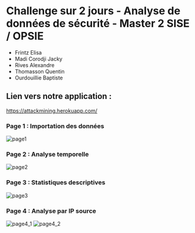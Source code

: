 # Challenge sur 2 jours - Analyse de données de sécurité - Master 2 SISE / OPSIE

* Frintz Elisa 
* Madi Corodji Jacky
* Rives Alexandre
* Thomasson Quentin
* Ourdouillie Baptiste

## Lien vers notre application :
https://attackmining.herokuapp.com/

### Page 1 : Importation des données
![page1](https://user-images.githubusercontent.com/65174929/157255616-c5ec9c2f-cf13-4004-9e82-89d7c8305dcd.png)

### Page 2 : Analyse temporelle
![page2](https://user-images.githubusercontent.com/65174929/157255895-2b28dfe3-d55d-4c11-a7d7-9bbd6aee7cac.png)

### Page 3 : Statistiques descriptives
![page3](https://user-images.githubusercontent.com/65174929/157255921-22104505-f508-4bb2-be9b-a6554a4f2018.png)

### Page 4 : Analyse par IP source
![page4_1](https://user-images.githubusercontent.com/65174929/157255957-8d115460-2a66-4698-965b-bb1fa1e47c49.png)
![page4_2](https://user-images.githubusercontent.com/65174929/157255976-ad05f5f4-a79e-4132-a614-a1a816f62da7.png)
